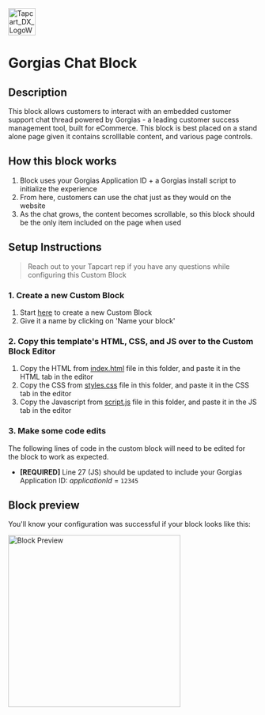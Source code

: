 <img height="55" alt="Tapcart_DX_LogoWhite" src="https://user-images.githubusercontent.com/15990327/204726832-88b6d8d5-767b-4cf4-8167-584f28081a77.png">

# Gorgias Chat Block

## Description
This block allows customers to interact with an embedded customer support chat thread powered by Gorgias - a leading customer success management tool, built for eCommerce. This block is best placed on a stand alone page given it contains scrolllable content, and various page controls.

## How this block works
1. Block uses your Gorgias Application ID + a Gorgias install script to initialize the experience
2. From here, customers can use the chat just as they would on the website
3. As the chat grows, the content becomes scrollable, so this block should be the only item included on the page when used

## Setup Instructions
> Reach out to your Tapcart rep if you have any questions while configuring this Custom Block

### 1. Create a new Custom Block
1. Start [here](https://app.tapcart.com/custom-blocks) to create a new Custom Block
2. Give it a name by clicking on 'Name your block'

### 2. Copy this template's HTML, CSS, and JS over to the Custom Block Editor
1. Copy the HTML from [index.html](https://github.com/Tapcart-Templates/custom-block-templates/edit/main/Gorgias%20Chat/index.html) file in this folder, and paste it in the HTML tab in the editor
2. Copy the CSS from [styles.css](https://github.com/Tapcart-Templates/custom-block-templates/edit/main/Gorgias%20Chat/styles.css) file in this folder, and paste it in the CSS tab in the editor
3. Copy the Javascript from [script.js](https://github.com/Tapcart-Templates/custom-block-templates/edit/main/Gorgias%20Chat/scripts.js) file in this folder, and paste it in the JS tab in the editor

### 3. Make some code edits
The following lines of code in the custom block will need to be edited for the block to work as expected.

- **[REQUIRED]** Line 27 (JS) should be updated to include your Gorgias Application ID: *applicationId* = `12345`

## Block preview
You'll know your configuration was successful if your block looks like this:

<img width="348" alt="Block Preview" src="https://user-images.githubusercontent.com/15990327/204728006-37f19bbb-63bd-4f7a-9468-e80f5fb313bb.png">



